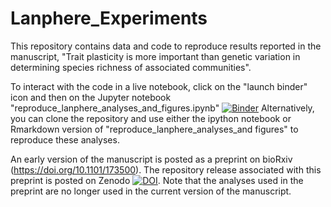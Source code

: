 # Lanphere_Experiments

This repository contains data and code to reproduce results reported in the manuscript, "Trait plasticity is more important than genetic variation in determining species richness of associated communities". 

To interact with the code in a live notebook, click on the "launch binder" icon and then on the Jupyter notebook "reproduce_lanphere_analyses_and_figures.ipynb" [![Binder](https://mybinder.org/badge.svg)](https://mybinder.org/v2/gh/mabarbour/Lanphere_Experiments/master)   Alternatively, you can clone the repository and use either the ipython notebook or Rmarkdown version of "reproduce_lanphere_analyses_and figures" to reproduce these analyses.

An early version of the manuscript is posted as a preprint on bioRxiv (https://doi.org/10.1101/173500). The repository release associated with this preprint is posted on Zenodo [![DOI](https://zenodo.org/badge/15195239.svg)](https://zenodo.org/badge/latestdoi/15195239). Note that the analyses used in the preprint are no longer used in the current version of the manuscript.
